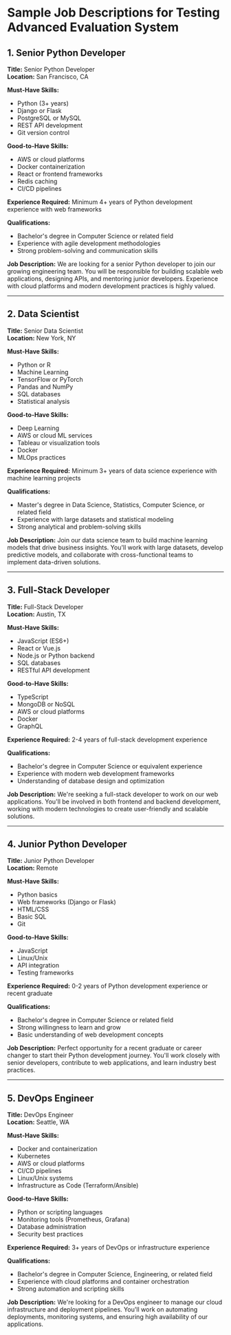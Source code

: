# Sample Job Descriptions for Testing Advanced Evaluation System

## 1. Senior Python Developer

**Title:** Senior Python Developer  
**Location:** San Francisco, CA  

**Must-Have Skills:**
- Python (3+ years)
- Django or Flask
- PostgreSQL or MySQL
- REST API development
- Git version control

**Good-to-Have Skills:**
- AWS or cloud platforms
- Docker containerization
- React or frontend frameworks
- Redis caching
- CI/CD pipelines

**Experience Required:** Minimum 4+ years of Python development experience with web frameworks

**Qualifications:**
- Bachelor's degree in Computer Science or related field
- Experience with agile development methodologies
- Strong problem-solving and communication skills

**Job Description:**
We are looking for a senior Python developer to join our growing engineering team. You will be responsible for building scalable web applications, designing APIs, and mentoring junior developers. Experience with cloud platforms and modern development practices is highly valued.

---

## 2. Data Scientist

**Title:** Senior Data Scientist  
**Location:** New York, NY  

**Must-Have Skills:**
- Python or R
- Machine Learning
- TensorFlow or PyTorch
- Pandas and NumPy
- SQL databases
- Statistical analysis

**Good-to-Have Skills:**
- Deep Learning
- AWS or cloud ML services
- Tableau or visualization tools
- Docker
- MLOps practices

**Experience Required:** Minimum 3+ years of data science experience with machine learning projects

**Qualifications:**
- Master's degree in Data Science, Statistics, Computer Science, or related field
- Experience with large datasets and statistical modeling
- Strong analytical and problem-solving skills

**Job Description:**
Join our data science team to build machine learning models that drive business insights. You'll work with large datasets, develop predictive models, and collaborate with cross-functional teams to implement data-driven solutions.

---

## 3. Full-Stack Developer

**Title:** Full-Stack Developer  
**Location:** Austin, TX  

**Must-Have Skills:**
- JavaScript (ES6+)
- React or Vue.js
- Node.js or Python backend
- SQL databases
- RESTful API development

**Good-to-Have Skills:**
- TypeScript
- MongoDB or NoSQL
- AWS or cloud platforms
- Docker
- GraphQL

**Experience Required:** 2-4 years of full-stack development experience

**Qualifications:**
- Bachelor's degree in Computer Science or equivalent experience
- Experience with modern web development frameworks
- Understanding of database design and optimization

**Job Description:**
We're seeking a full-stack developer to work on our web applications. You'll be involved in both frontend and backend development, working with modern technologies to create user-friendly and scalable solutions.

---

## 4. Junior Python Developer

**Title:** Junior Python Developer  
**Location:** Remote  

**Must-Have Skills:**
- Python basics
- Web frameworks (Django or Flask)
- HTML/CSS
- Basic SQL
- Git

**Good-to-Have Skills:**
- JavaScript
- Linux/Unix
- API integration
- Testing frameworks

**Experience Required:** 0-2 years of Python development experience or recent graduate

**Qualifications:**
- Bachelor's degree in Computer Science or related field
- Strong willingness to learn and grow
- Basic understanding of web development concepts

**Job Description:**
Perfect opportunity for a recent graduate or career changer to start their Python development journey. You'll work closely with senior developers, contribute to web applications, and learn industry best practices.

---

## 5. DevOps Engineer

**Title:** DevOps Engineer  
**Location:** Seattle, WA  

**Must-Have Skills:**
- Docker and containerization
- Kubernetes
- AWS or cloud platforms
- CI/CD pipelines
- Linux/Unix systems
- Infrastructure as Code (Terraform/Ansible)

**Good-to-Have Skills:**
- Python or scripting languages
- Monitoring tools (Prometheus, Grafana)
- Database administration
- Security best practices

**Experience Required:** 3+ years of DevOps or infrastructure experience

**Qualifications:**
- Bachelor's degree in Computer Science, Engineering, or related field
- Experience with cloud platforms and container orchestration
- Strong automation and scripting skills

**Job Description:**
We're looking for a DevOps engineer to manage our cloud infrastructure and deployment pipelines. You'll work on automating deployments, monitoring systems, and ensuring high availability of our applications.
